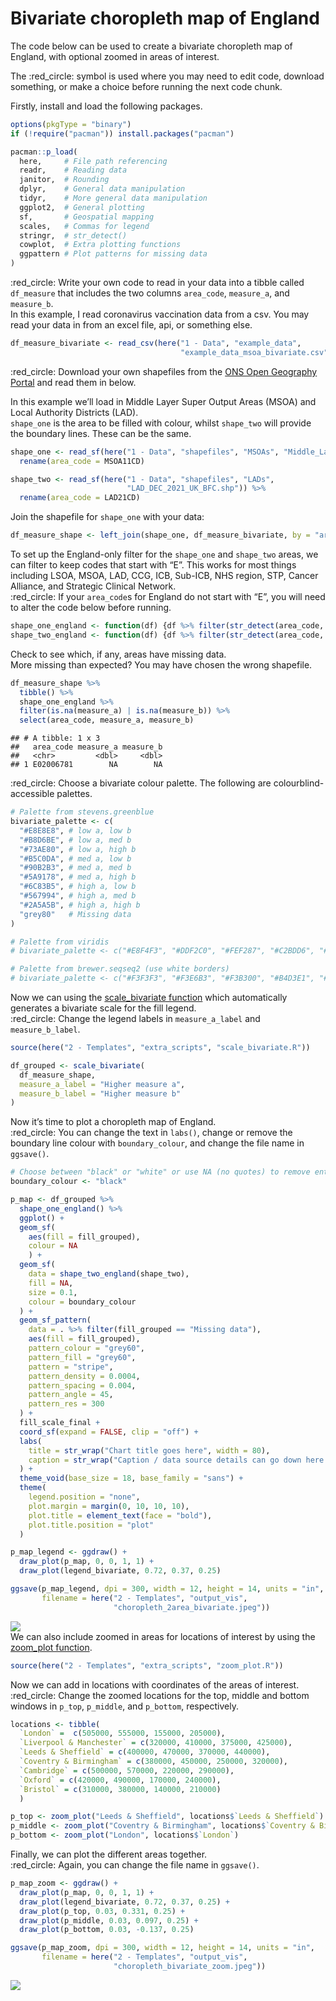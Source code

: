 Bivariate choropleth map of England
================

The code below can be used to create a bivariate choropleth map of
England, with optional zoomed in areas of interest.  
  
The :red\_circle: symbol is used where you may need to edit code,
download something, or make a choice before running the next code
chunk.  
  
Firstly, install and load the following packages.

``` r
options(pkgType = "binary")
if (!require("pacman")) install.packages("pacman")

pacman::p_load(
  here,     # File path referencing
  readr,    # Reading data
  janitor,  # Rounding
  dplyr,    # General data manipulation
  tidyr,    # More general data manipulation
  ggplot2,  # General plotting
  sf,       # Geospatial mapping
  scales,   # Commas for legend
  stringr,  # str_detect()
  cowplot,  # Extra plotting functions
  ggpattern # Plot patterns for missing data
)
```

  
:red\_circle: Write your own code to read in your data into a tibble
called `df_measure` that includes the two columns `area_code`,
`measure_a`, and `measure_b`.  
In this example, I read coronavirus vaccination data from a csv. You may
read your data in from an excel file, api, or something else.

``` r
df_measure_bivariate <- read_csv(here("1 - Data", "example_data", 
                                      "example_data_msoa_bivariate.csv"))
```

  
:red\_circle: Download your own shapefiles from the [ONS Open Geography
Portal](https://geoportal.statistics.gov.uk/) and read them in below.  
  
In this example we’ll load in Middle Layer Super Output Areas (MSOA) and
Local Authority Districts (LAD).  
`shape_one` is the area to be filled with colour, whilst `shape_two`
will provide the boundary lines. These can be the same.

``` r
shape_one <- read_sf(here("1 - Data", "shapefiles", "MSOAs", "Middle_Layer_Super_Output_Areas__December_2011__Boundaries_Full_Clipped__BFC__EW_V3.shp")) %>% 
  rename(area_code = MSOA11CD)

shape_two <- read_sf(here("1 - Data", "shapefiles", "LADs", 
                          "LAD_DEC_2021_UK_BFC.shp")) %>% 
  rename(area_code = LAD21CD)
```

  
Join the shapefile for `shape_one` with your data:

``` r
df_measure_shape <- left_join(shape_one, df_measure_bivariate, by = "area_code")
```

  
To set up the England-only filter for the `shape_one` and `shape_two`
areas, we can filter to keep codes that start with “E”. This works for
most things including LSOA, MSOA, LAD, CCG, ICB, Sub-ICB, NHS region,
STP, Cancer Alliance, and Strategic Clinical Network.  
:red\_circle: If your `area_code`s for England do not start with “E”,
you will need to alter the code below before running.

``` r
shape_one_england <- function(df) {df %>% filter(str_detect(area_code, "^E"))}
shape_two_england <- function(df) {df %>% filter(str_detect(area_code, "^E"))}
```

  
Check to see which, if any, areas have missing data.  
More missing than expected? You may have chosen the wrong shapefile.

``` r
df_measure_shape %>% 
  tibble() %>% 
  shape_one_england %>% 
  filter(is.na(measure_a) | is.na(measure_b)) %>% 
  select(area_code, measure_a, measure_b)
```

    ## # A tibble: 1 x 3
    ##   area_code measure_a measure_b
    ##   <chr>         <dbl>     <dbl>
    ## 1 E02006781        NA        NA

  
:red\_circle: Choose a bivariate colour palette. The following are
colourblind-accessible palettes.

``` r
# Palette from stevens.greenblue
bivariate_palette <- c(
  "#E8E8E8", # low a, low b
  "#B8D6BE", # low a, med b
  "#73AE80", # low a, high b
  "#B5C0DA", # med a, low b
  "#90B2B3", # med a, med b
  "#5A9178", # med a, high b
  "#6C83B5", # high a, low b
  "#567994", # high a, med b
  "#2A5A5B", # high a, high b
  "grey80"   # Missing data
)

# Palette from viridis
# bivariate_palette <- c("#E8F4F3", "#DDF2C0", "#FEF287", "#C2BDD6", "#85C2C0", "#72CF8E", "#9874A1", "#6380A6", "#21908D", "grey80")

# Palette from brewer.seqseq2 (use white borders)
# bivariate_palette <- c("#F3F3F3", "#F3E6B3", "#F3B300", "#B4D3E1", "#B3B3B3", "#B36600", "#509DC2", "#376387", "#000000", "grey80")
```

  
Now we can using the [scale\_bivariate
function](https://github.com/DataS-DHSC/geospatial-vis-templates/tree/master/2%20-%20Templates/extra_scripts/scale_bivariate.R)
which automatically generates a bivariate scale for the fill legend.  
:red\_circle: Change the legend labels in `measure_a_label` and
`measure_b_label`.

``` r
source(here("2 - Templates", "extra_scripts", "scale_bivariate.R"))

df_grouped <- scale_bivariate(
  df_measure_shape,
  measure_a_label = "Higher measure a", 
  measure_b_label = "Higher measure b"
)
```

  
Now it’s time to plot a choropleth map of England.  
:red\_circle: You can change the text in `labs()`, change or remove the
boundary line colour with `boundary_colour`, and change the file name in
`ggsave()`.  

``` r
# Choose between "black" or "white" or use NA (no quotes) to remove entirely.
boundary_colour <- "black"

p_map <- df_grouped %>%
  shape_one_england() %>%
  ggplot() +
  geom_sf(
    aes(fill = fill_grouped), 
    colour = NA
    ) +
  geom_sf(
    data = shape_two_england(shape_two),
    fill = NA,
    size = 0.1,
    colour = boundary_colour
  ) +
  geom_sf_pattern(
    data = . %>% filter(fill_grouped == "Missing data"),
    aes(fill = fill_grouped),
    pattern_colour = "grey60",
    pattern_fill = "grey60",
    pattern = "stripe",
    pattern_density = 0.0004,
    pattern_spacing = 0.004,
    pattern_angle = 45,
    pattern_res = 300
  ) +
  fill_scale_final +
  coord_sf(expand = FALSE, clip = "off") +
  labs(
    title = str_wrap("Chart title goes here", width = 80),
    caption = str_wrap("Caption / data source details can go down here.", width = 80)
  ) +
  theme_void(base_size = 18, base_family = "sans") +
  theme(
    legend.position = "none",
    plot.margin = margin(0, 10, 10, 10),
    plot.title = element_text(face = "bold"),
    plot.title.position = "plot"
  )

p_map_legend <- ggdraw() + 
  draw_plot(p_map, 0, 0, 1, 1) + 
  draw_plot(legend_bivariate, 0.72, 0.37, 0.25)

ggsave(p_map_legend, dpi = 300, width = 12, height = 14, units = "in",
       filename = here("2 - Templates", "output_vis", 
                       "choropleth_2area_bivariate.jpeg"))
```

![](output_vis/choropleth_2area_bivariate.jpeg)  
We can also include zoomed in areas for locations of interest by using
the [zoom\_plot
function](https://github.com/DataS-DHSC/geospatial-vis-templates/tree/master/2%20-%20Templates/extra_scripts/zoom_plot.R).

``` r
source(here("2 - Templates", "extra_scripts", "zoom_plot.R"))
```

  
Now we can add in locations with coordinates of the areas of interest.  
:red\_circle: Change the zoomed locations for the top, middle and bottom
windows in `p_top`, `p_middle`, and `p_bottom`, respectively.

``` r
locations <- tibble(
  `London` =  c(505000, 555000, 155000, 205000),
  `Liverpool & Manchester` = c(320000, 410000, 375000, 425000),
  `Leeds & Sheffield` = c(400000, 470000, 370000, 440000),
  `Coventry & Birmingham` = c(380000, 450000, 250000, 320000),
  `Cambridge` = c(500000, 570000, 220000, 290000),
  `Oxford` = c(420000, 490000, 170000, 240000),
  `Bristol` = c(310000, 380000, 140000, 210000)
  )

p_top <- zoom_plot("Leeds & Sheffield", locations$`Leeds & Sheffield`)
p_middle <- zoom_plot("Coventry & Birmingham", locations$`Coventry & Birmingham`)
p_bottom <- zoom_plot("London", locations$`London`)
```

  
Finally, we can plot the different areas together.  
:red\_circle: Again, you can change the file name in `ggsave()`.

``` r
p_map_zoom <- ggdraw() + 
  draw_plot(p_map, 0, 0, 1, 1) + 
  draw_plot(legend_bivariate, 0.72, 0.37, 0.25) + 
  draw_plot(p_top, 0.03, 0.331, 0.25) + 
  draw_plot(p_middle, 0.03, 0.097, 0.25) + 
  draw_plot(p_bottom, 0.03, -0.137, 0.25)

ggsave(p_map_zoom, dpi = 300, width = 12, height = 14, units = "in",
       filename = here("2 - Templates", "output_vis", 
                       "choropleth_bivariate_zoom.jpeg"))
```

![](output_vis/choropleth_bivariate_zoom.jpeg)
